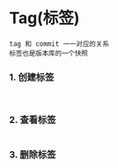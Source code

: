 # Tag(标签)

    tag 和 commit 一一对应的关系
    标签也是版本库的一个快照



### 1. 创建标签

```
    
```


### 2. 查看标签

```
```


### 3. 删除标签

```
```

